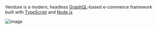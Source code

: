 Vendure is a modern, headless [GraphQL](https://graphql.org/)-based e-commerce framework built with [TypeScript](http://www.typescriptlang.org/) and [Node.js](https://nodejs.org)

![image](https://user-images.githubusercontent.com/6275952/133785578-15fbdedd-88c8-4aad-ac32-8f67db00696b.png)
